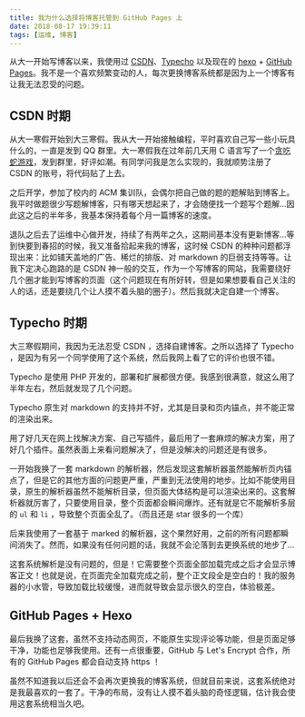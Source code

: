 ```yaml
---
title: 我为什么选择将博客托管到 GitHub Pages 上
date: 2018-08-17 19:39:11
tags: [运维, 博客]
---
```


从大一开始写博客以来，我使用过 [CSDN](https://blog.csdn.net/MeiK_SDUT)、[Typecho](http://typecho.org/) 以及现在的 [hexo](https://hexo.io/) + [GitHub Pages](https://pages.github.com/)。我不是一个喜欢频繁变动的人，每次更换博客系统都是因为上一个博客有让我无法忍受的问题。
<!--more-->

## CSDN 时期

从大一寒假开始到大三寒假。我从大一开始接触编程，平时喜欢自己写一些小玩具什么的，一直是发到 QQ 群里。大一寒假我在过年前几天用 C 语言写了一个[贪吃蛇游戏](https://blog.csdn.net/MeiK_SDUT/article/details/50650098)，发到群里，好评如潮。有同学问我是怎么实现的，我就顺势注册了 CSDN 的账号，将代码贴了上去。

之后开学，参加了校内的 ACM 集训队，会偶尔把自己做的题的题解贴到博客上。我平时做题很少写题解博客，只有哪天想起来了，才会随便找一个题写个题解...因此这之后的半年多，我基本保持着每个月一篇博客的速度。

退队之后去了运维中心做开发，持续了有两年之久，这期间基本没有更新博客...等到快要到春招的时候，我又准备拾起来我的博客，这时候 CSDN 的种种问题都浮现出来：比如铺天盖地的广告、稀烂的排版、对 markdown 的巨弱支持等等。让我下定决心跑路的是 CSDN 神一般的交互，作为一个写博客的网站，我需要绕好几个圈才能到写博客的页面（这个问题现在有所好转，但是如果想要看自己关注的人的话，还是要绕几个让人摸不着头脑的圈子）。然后我就决定自建一个博客。

## Typecho 时期

大三寒假期间，我因为无法忍受 CSDN ，选择自建博客。之所以选择了 Typecho ，是因为有另一个同学使用了这个系统，然后我网上看了它的评价也很不错。

Typecho 是使用 PHP 开发的，部署和扩展都很方便。我感到很满意，就这么用了半年左右，然后就发现了几个问题。

Typecho 原生对 markdown 的支持并不好，尤其是目录和页内锚点，并不能正常的渲染出来。

用了好几天在网上找解决方案、自己写插件，最后用了一套麻烦的解决方案，用了好几个插件。虽然表面上来看问题解决了，但是没解决的问题还是有很多。

一开始我换了一套 markdown 的解析器，然后发现这套解析器虽然能解析页内锚点了，但是它的其他方面的问题更严重，严重到无法使用的地步。比如不能使用目录，原生的解析器虽然不能解析目录，但页面大体结构是可以渲染出来的。这套解析器就厉害了，只要使用目录，整个页面都会瞬间爆炸。还有就是它不能解析多层的 `ul` 和 `li` ，导致整个页面全乱了。（而且还是 star 很多的一个库）

后来我使用了一套基于 marked 的解析器，这个果然好用，之前的所有问题都瞬间消失了。然而，如果没有任何问题的话，我就不会沦落到去更换系统的地步了...

这套系统解析是没有问题的，但是！它需要整个页面全部加载完成之后才会显示博客正文！也就是说，在页面完全加载完成之前，整个正文段全是空白的！我的服务器的小水管，导致加载比较缓慢，进而就导致会显示很久的空白，体验极差。

## GitHub Pages + Hexo

最后我换了这套，虽然不支持动态网页，不能原生实现评论等功能，但是页面足够干净，功能也足够我使用。还有一点很重要，GitHub 与 Let's Encrypt 合作，所有的 GitHub Pages 都会自动支持 https ！

虽然不知道我以后还会不会再次更换我的博客系统，但就目前来说，这套系统绝对是我最喜欢的一套了。干净的布局，没有让人摸不着头脑的奇怪逻辑，估计我会使用这套系统相当久吧。